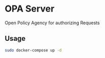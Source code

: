 # OPA Server

Open Policy Agency for authorizing Requests

## Usage

```bash
sudo docker-compose up -d
```